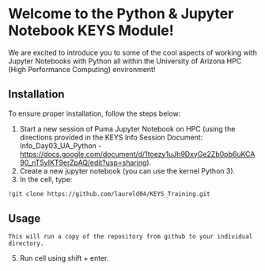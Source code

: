 # Welcome to the Python & Jupyter Notebook KEYS Module! 

We are excited to introduce you to some of the cool aspects of working with Jupyter Notebooks with Python all within the University of Arizona HPC (High Performance Computing) environment!

## Installation

To ensure proper installation, follow the steps below:
1. Start a new session of Puma Jupyter Notebook on HPC (using the directions provided in the KEYS Info Session Document: Info_Day03_UA_Python - https://docs.google.com/document/d/1toezy1uJh9DxyGe2Zb0pb6uKCA90_nT5yIKT9erZpAQ/edit?usp=sharing).
2. Create a new jupyter notebook (you can use the kernel Python 3). 
3. In the cell, type:
```bash
!git clone https://github.com/laureld04/KEYS_Training.git
```
## Usage
```
This will run a copy of the repository from github to your individual directory.
```
5. Run cell using shift + enter.
